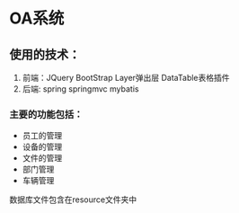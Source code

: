 # OA系统
## 使用的技术：
1. 前端：JQuery  BootStrap  Layer弹出层  DataTable表格插件
2. 后端: spring springmvc mybatis
### 主要的功能包括：
* 员工的管理
* 设备的管理
* 文件的管理
* 部门管理
* 车辆管理

数据库文件包含在resource文件夹中

